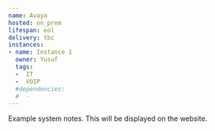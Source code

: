 ```yaml
---
name: Avaya
hosted: on_prem
lifespan: eol
delivery: tbc
instances:
- name: Instance 1
  owner: Yusuf
  tags:
  -  IT
  -  VOIP
  #dependencies:
  #  - 
---
```


Example system notes. This will be displayed on the website.

